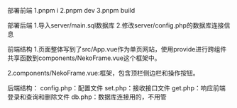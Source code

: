 部署前端
1.pnpm i
2.pnpm dev
3.pnpm build

部署后端
1.导入server/main.sql数据库
2.修改server/config.php的数据库连接信息

前端结构
1.页面整体写到了src/App.vue作为单页网站，使用provide进行跨组件共享函数到components/NekoFrame.vue这个框架中。

2.components/NekoFrame.vue:框架，包含顶栏侧边栏和操作按钮。

后端结构：
config.php：配置文件
set.php：接收接口文件
get.php：响应前端登录和查询和删除文件
db.php：数据库连接用的，不用管
